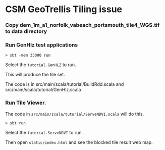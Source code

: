 # CSM GeoTrellis Tiling issue


### Copy dem_1m_a1_norfolk_vabeach_portsmouth_tile4_WGS.tif to data directory

### Run GenHlz test applications

```
> sbt -mem 33000 run
```

Select the `tutorial.GenHLZ` to run.

This will produce the tile set.

The code is in src/main/scala/tutorial/BuildRdd.scala and src/main/scala/tutorial/GenHlz.scala

### Run Tile Viewer.

The code in `src/main/scala/tutorial/ServeNDVI.scala` will do this.

```
> sbt run
```

Select the `tutorial.ServeNDVI` to run.

Then open `static/index.html` and see the blocked tile result web map.
